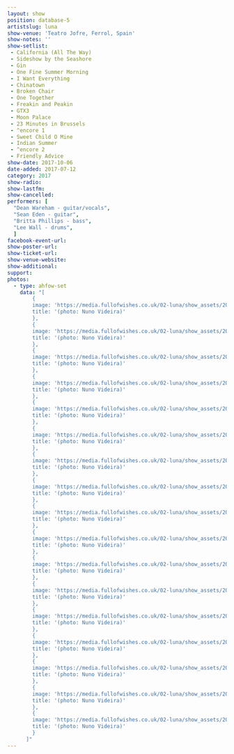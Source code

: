 ```yaml
---
layout: show
position: database-5
artistslug: luna
show-venue: 'Teatro Jofre, Ferrol, Spain'
show-notes: ''
show-setlist:
 - California (All The Way)
 - Sideshow by the Seashore
 - Gin
 - One Fine Summer Morning
 - I Want Everything
 - Chinatown
 - Broken Chair
 - One Together
 - Freakin and Peakin
 - GTX3
 - Moon Palace
 - 23 Minutes in Brussels
 - ^encore 1
 - Sweet Child O Mine
 - Indian Summer
 - ^encore 2
 - Friendly Advice
show-date: 2017-10-06
date-added: 2017-07-12
category: 2017
show-radio:
show-lastfm:
show-cancelled:
performers: [
  "Dean Wareham - guitar/vocals",
  "Sean Eden - guitar",
  "Britta Phillips - bass",
  "Lee Wall - drums",
  ]
facebook-event-url:
show-poster-url:
show-ticket-url:
show-venue-website:
show-additional:
support:
photos:
  - type: ahfow-set
    data: "[
        {
        image: 'https://media.fullofwishes.co.uk/02-luna/show_assets/2017-10-06/2017-10-06-ferrol-spain-nvideira-01.jpg',
        title: '(photo: Nuno Videira)'
        },
        {
        image: 'https://media.fullofwishes.co.uk/02-luna/show_assets/2017-10-06/2017-10-06-ferrol-spain-nvideira-02.jpg',
        title: '(photo: Nuno Videira)'
        },
        {
        image: 'https://media.fullofwishes.co.uk/02-luna/show_assets/2017-10-06/2017-10-06-ferrol-spain-nvideira-03.jpg',
        title: '(photo: Nuno Videira)'
        },
        {
        image: 'https://media.fullofwishes.co.uk/02-luna/show_assets/2017-10-06/2017-10-06-ferrol-spain-nvideira-04.jpg',
        title: '(photo: Nuno Videira)'
        },
        {
        image: 'https://media.fullofwishes.co.uk/02-luna/show_assets/2017-10-06/2017-10-06-ferrol-spain-nvideira-05.jpg',
        title: '(photo: Nuno Videira)'
        },
        {
        image: 'https://media.fullofwishes.co.uk/02-luna/show_assets/2017-10-06/2017-10-06-ferrol-spain-nvideira-06.jpg',
        title: '(photo: Nuno Videira)'
        },
        {
        image: 'https://media.fullofwishes.co.uk/02-luna/show_assets/2017-10-06/2017-10-06-ferrol-spain-nvideira-07.jpg',
        title: '(photo: Nuno Videira)'
        },
        {
        image: 'https://media.fullofwishes.co.uk/02-luna/show_assets/2017-10-06/2017-10-06-ferrol-spain-nvideira-08.jpg',
        title: '(photo: Nuno Videira)'
        },
        {
        image: 'https://media.fullofwishes.co.uk/02-luna/show_assets/2017-10-06/2017-10-06-ferrol-spain-nvideira-09.jpg',
        title: '(photo: Nuno Videira)'
        },
        {
        image: 'https://media.fullofwishes.co.uk/02-luna/show_assets/2017-10-06/2017-10-06-ferrol-spain-nvideira-10.jpg',
        title: '(photo: Nuno Videira)'
        },
        {
        image: 'https://media.fullofwishes.co.uk/02-luna/show_assets/2017-10-06/2017-10-06-ferrol-spain-nvideira-11.jpg',
        title: '(photo: Nuno Videira)'
        },
        {
        image: 'https://media.fullofwishes.co.uk/02-luna/show_assets/2017-10-06/2017-10-06-ferrol-spain-nvideira-12.jpg',
        title: '(photo: Nuno Videira)'
        },
        {
        image: 'https://media.fullofwishes.co.uk/02-luna/show_assets/2017-10-06/2017-10-06-ferrol-spain-nvideira-13.jpg',
        title: '(photo: Nuno Videira)'
        },
        {
        image: 'https://media.fullofwishes.co.uk/02-luna/show_assets/2017-10-06/2017-10-06-ferrol-spain-nvideira-14.jpg',
        title: '(photo: Nuno Videira)'
        },
        {
        image: 'https://media.fullofwishes.co.uk/02-luna/show_assets/2017-10-06/2017-10-06-ferrol-spain-nvideira-15.jpg',
        title: '(photo: Nuno Videira)'
        },
        {
        image: 'https://media.fullofwishes.co.uk/02-luna/show_assets/2017-10-06/2017-10-06-ferrol-spain-nvideira-16.jpg',
        title: '(photo: Nuno Videira)'
        },
        {
        image: 'https://media.fullofwishes.co.uk/02-luna/show_assets/2017-10-06/',
        title: '(photo: Nuno Videira)'
        }
      ]"
---
```

